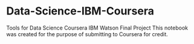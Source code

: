 # Data-Science-IBM-Coursera
Tools for Data Science Coursera IBM Watson Final Project
This notebook was created for the purpose of submitting to Coursera for credit. 
